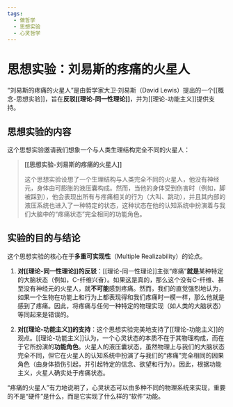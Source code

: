 ```yaml
---
tags:
  - 做哲学
  - 思想实验
  - 心灵哲学
---
```


# 思想实验：刘易斯的疼痛的火星人

“刘易斯的疼痛的火星人”是由哲学家大卫·刘易斯（David Lewis）提出的一个[[概念-思想实验]]，旨在**反驳[[理论-同一性理论]]**，并为[[理论-功能主义]]提供支持。

## 思想实验的内容

这个思想实验邀请我们想象一个与人类生理结构完全不同的火星人：

> **[[思想实验-刘易斯的疼痛的火星人]]**
>
> 这个思想实验设想了一个生理结构与人类完全不同的火星人，他没有神经元，身体由可膨胀的液压囊构成。然而，当他的身体受到伤害时（例如，脚被踩到），他会表现出所有与疼痛相关的行为（大叫、跳动），并且其内部的液压系统也进入了一种特定的状态，这种状态在他的认知系统中扮演着与我们大脑中的“疼痛状态”完全相同的功能角色。

## 实验的目的与结论

这个思想实验的核心在于**多重可实现性**（Multiple Realizability）的论点。

1.  **对[[理论-同一性理论]]的反驳**：[[理论-同一性理论]]主张“疼痛”**就是**某种特定的大脑状态（例如，C-纤维兴奋）。如果这是真的，那么这个没有C-纤维、甚至没有神经元的火星人，就**不可能**感到疼痛。然而，我们的直觉强烈地认为，如果一个生物在功能上和行为上都表现得和我们疼痛时一模一样，那么他就是感到了疼痛。因此，将疼痛与任何一种特定的物理实现（如人类的大脑状态）等同起来是错误的。

2.  **对[[理论-功能主义]]的支持**：这个思想实验完美地支持了[[理论-功能主义]]的观点。[[理论-功能主义]]认为，一个心灵状态的本质不在于其物理构成，而在于它所扮演的**功能角色**。火星人的液压囊状态，虽然物理上与我们的大脑状态完全不同，但它在火星人的认知系统中扮演了与我们的“疼痛”完全相同的因果角色（由身体损伤引起，并引起特定的信念、欲望和行为）。因此，根据功能主义，火星人确实处于疼痛状态。

“疼痛的火星人”有力地说明了，心灵状态可以由多种不同的物理系统来实现，重要的不是“硬件”是什么，而是它实现了什么样的“软件”功能。
